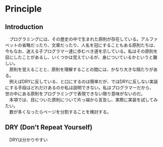 # Principle

## Introduction

　プログラミングには、その歴史の中で生まれた原則が存在している。アルファベットの省略だったり、文章だったり、人名を冠にすることもある原則たちは、今もなお、迷える子プログラマー達に歩むべき道を示している。私はその原則を目にしたことがあるし、いくつかは覚えているが、身についているかというと難しい。  
　原則を覚えることと、原則を理解することの間には、かなり大きな隔たりがある。  
　例えばDRYに反している、と口にするのは簡単だが、ではDRYに反しない実装にする手段はどれだけあるのか私は説明できない。私はプログラマーだから、世の中にある原則をプログラミングで表現できない限り意味がないのだ。  
　本項では、目についた原則について片っ端から言及し、実際に実装を試してみたい。  
　数が多くなったらページを分割することを検討する。

## DRY \(Don't Repeat Yourself\)

　DRYは分かりやすい




